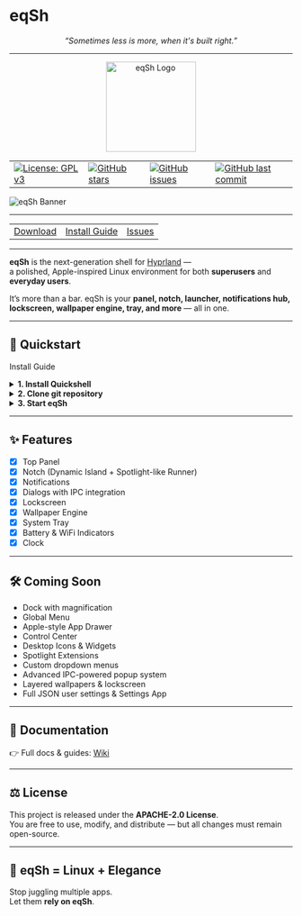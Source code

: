 # eqSh
<p align="center">
  <i>“Sometimes less is more, when it's built right.”</i>
</p>

---

<p align="center">
	<img src="./assets/logo.svg" alt="eqSh Logo" width="160"/>
</p>

<table align="center">
  <tr>
    <td><a href="https://www.gnu.org/licenses/gpl-3.0"><img src="https://img.shields.io/badge/License-GPLv3-blue.svg" alt="License: GPL v3"></a></td>
    <td><a href="https://github.com/e3nviction/eqSh/stargazers"><img src="https://img.shields.io/github/stars/e3nviction/eqSh?style=flat" alt="GitHub stars"></a></td>
    <td><a href="https://github.com/e3nviction/eqSh/issues"><img src="https://img.shields.io/github/issues/e3nviction/eqSh" alt="GitHub issues"></a></td>
    <td><a href="https://github.com/e3nviction/eqSh"><img src="https://img.shields.io/github/last-commit/e3nviction/eqSh" alt="GitHub last commit"></a></td>
  </tr>
</table>


![eqSh Banner](./assets/banner.png)  

---

<table align="center">
  <tr>
    <td><a href="https://github.com/e3nviction/eqSh/releases/latest">Download</a></td>
    <td><a href="#install-guide">Install Guide</a></td>
    <td><a href="https://github.com/e3nviction/eqSh/issues">Issues</a></td>
  </tr>
</table>


---

**eqSh** is the next-generation shell for [Hyprland](https://github.com/hyprwm/Hyprland) —  
a polished, Apple-inspired Linux environment for both **superusers** and **everyday users**.  

It’s more than a bar. eqSh is your **panel, notch, launcher, notifications hub, lockscreen, wallpaper engine, tray, and more** — all in one.

---

## 🚀 Quickstart

<a name="install-guide">Install Guide</a>

<details>
<summary>
<b>1. Install Quickshell</b>
</summary>

<details>
<summary>Arch</summary>

```bash
yay -S quickshell
```

</details>
<details>
<summary>NixOS</summary>

```
{
	inputs = {  
		nixpkgs.url = "nixpkgs/nixos-unstable";  

		quickshell = {
			url = "git+https://git.outfoxxed.me/outfoxxed/quickshell";
			inputs.nixpkgs.follows = "nixpkgs";
		};
	};
}
```

</details>
<details>
<summary>Fedora</summary>

```bash
sudo dnf copr enable errornointernet/quickshell
sudo dnf install quickshell
```

</details>
<details>
<summary>Guix</summary>

```bash
guix install quickshell
```

</details>
</details>

<details>
<summary>
<b>2. Clone git repository</b>
</summary>

```bash
mkdir ~/eqSh
mkdir ~/.config/quickshell
git clone https://github.com/e3nviction/eqSh ~/eqSh
mv ~/eqSh/eqsh ~/.config/quickshell/
```

</details>

<details>
<summary>
<b>3. Start eqSh</b>
</summary>

```bash
qs -c eqsh
```

Or make it permanent by adding this to `~/.config/hypr/hyprland.conf`:

```bash
exec-once = qs -c eqsh
layerrule = ignorezero, ^eqsh-blur$
layerrule = blur, ^eqsh-blur$
```

</details>

---

## ✨ Features

- [x] Top Panel  
- [x] Notch (Dynamic Island + Spotlight-like Runner)  
- [x] Notifications  
- [x] Dialogs with IPC integration  
- [x] Lockscreen  
- [x] Wallpaper Engine  
- [x] System Tray  
- [x] Battery & WiFi Indicators  
- [x] Clock  

---

## 🛠 Coming Soon

* Dock with magnification
* Global Menu
* Apple-style App Drawer
* Control Center
* Desktop Icons & Widgets
* Spotlight Extensions
* Custom dropdown menus
* Advanced IPC-powered popup system
* Layered wallpapers & lockscreen
* Full JSON user settings & Settings App

---

## 📖 Documentation

👉 Full docs & guides: [Wiki](https://github.com/e3nviction/eqSh/wiki)

---

## ⚖️ License

This project is released under the **APACHE-2.0 License**.  
You are free to use, modify, and distribute — but all changes must remain open-source.

---

## 🌌 eqSh = Linux + Elegance

Stop juggling multiple apps.  
Let them **rely on eqSh**.
